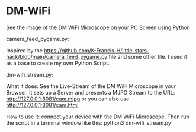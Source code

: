 # DM-WiFi
See the image of the DM WiFi Microscope on your PC Screen using Python

camera_feed_pygame.py:

Inspired by the https://github.com/K-Francis-H/little-stars-hack/blob/main/camera_feed_pygame.py file and some other file. I used it as a base to create my own Python Script.


dm-wifi_stream.py:

What it does: See the Live-Stream of the DM WiFi Microscope in your Browser. It sets up a Server and presents a MJPG Stream to the URL: http://127.0.0.1:8081/cam.mjpg or you can also use http://127.0.0.1:8081/cam.html

How to use it: connect your device with the DM WiFi Microscope. Then run the script in a terminal window like this: python3 dm-wifi_stream.py
